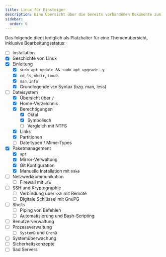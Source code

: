 ```yaml
---
title: Linux für Einsteiger
description: Eine Übersicht über die bereits vorhandenen Dokumente zum Thema Linux für Einsteiger.
sidebar:
  order: 0
---
```


Das folgende dient lediglich als Platzhalter für eine Themenübersicht, inklusive Bearbeitungsstatus:

- [ ] Installation
- [x] Geschichte von Linux
- [x] Einleitung
    - [x] `sudo apt update && sudo apt upgrade -y`
    - [x] `cd`, `ls`, `mkdir`, `touch`
    - [x] `man`, `info`
    - [x] Grundlegende `vim` Syntax (bzg. man, less)
- [ ] Dateisystem
    - [x] Übersicht über `/`
    - [x] Home-Verzeichnis
    - [x] Berechtigungen
        - [x] Oktal
        - [x] Symbolisch
        - [ ] Vergleich mit NTFS
    - [x] Links
    - [x] Partitionen
    - [ ] Dateitypen / Mime-Types
- [x] Paketmanagement
    - [x] `apt`
    - [x] Mirror-Verwaltung
    - [x] Git Konfiguration
    - [x] Manuelle Installation mit `make`
- [ ] Netzwerkkommunikation
    - [ ] Firewall mit `ufw`
- [ ] SSH und Kryptographie
    - [ ] Verbindung über `ssh` mit Remote
    - [ ] Digitale Schlüssel mit GnuPG
- [ ] Shells
    - [ ] Piping von Befehlen
    - [ ] Automatisierung und Bash-Scripting
- [ ] Benutzerverwaltung
- [ ] Prozessverwaltung
  - [ ] `SystemD` und `CronD`
- [ ] Systemüberwachung
- [ ] Sicherheitskonzepte
- [ ] Sad Servers
